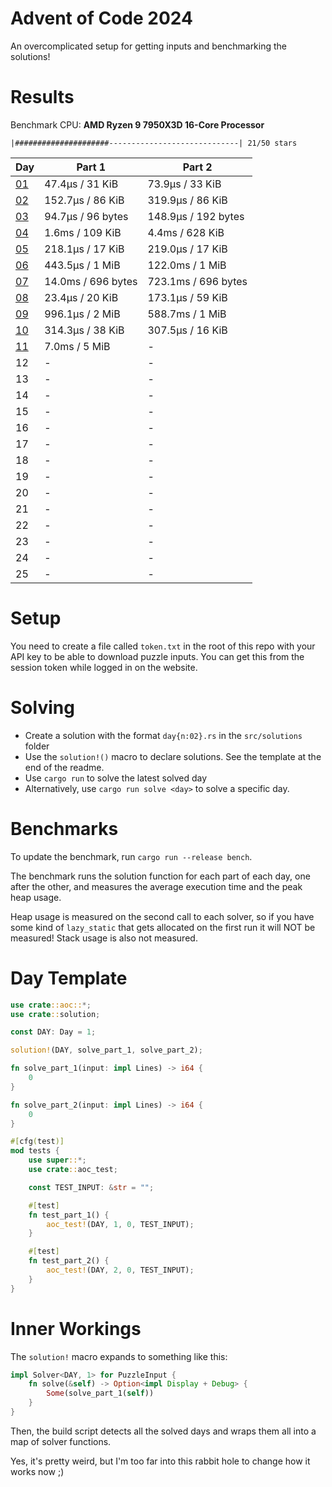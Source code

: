 # Advent of Code 2024

An overcomplicated setup for getting inputs and benchmarking the solutions!

# Results

<!---BENCH_START--->

Benchmark CPU: **AMD Ryzen 9 7950X3D 16-Core Processor**

`|#####################-----------------------------| 21/50 stars`

| Day                          | Part 1             | Part 2              |
|------------------------------|--------------------|---------------------|
| [01](src/solutions/day01.rs) | 47.4µs / 31 KiB    | 73.9µs / 33 KiB     |
| [02](src/solutions/day02.rs) | 152.7µs / 86 KiB   | 319.9µs / 86 KiB    |
| [03](src/solutions/day03.rs) | 94.7µs / 96 bytes  | 148.9µs / 192 bytes |
| [04](src/solutions/day04.rs) | 1.6ms / 109 KiB    | 4.4ms / 628 KiB     |
| [05](src/solutions/day05.rs) | 218.1µs / 17 KiB   | 219.0µs / 17 KiB    |
| [06](src/solutions/day06.rs) | 443.5µs / 1 MiB    | 122.0ms / 1 MiB     |
| [07](src/solutions/day07.rs) | 14.0ms / 696 bytes | 723.1ms / 696 bytes |
| [08](src/solutions/day08.rs) | 23.4µs / 20 KiB    | 173.1µs / 59 KiB    |
| [09](src/solutions/day09.rs) | 996.1µs / 2 MiB    | 588.7ms / 1 MiB     |
| [10](src/solutions/day10.rs) | 314.3µs / 38 KiB   | 307.5µs / 16 KiB    |
| [11](src/solutions/day11.rs) | 7.0ms / 5 MiB      | -                   |
| 12                           | -                  | -                   |
| 13                           | -                  | -                   |
| 14                           | -                  | -                   |
| 15                           | -                  | -                   |
| 16                           | -                  | -                   |
| 17                           | -                  | -                   |
| 18                           | -                  | -                   |
| 19                           | -                  | -                   |
| 20                           | -                  | -                   |
| 21                           | -                  | -                   |
| 22                           | -                  | -                   |
| 23                           | -                  | -                   |
| 24                           | -                  | -                   |
| 25                           | -                  | -                   |

<!---BENCH_END--->

# Setup

You need to create a file called `token.txt` in the root of this repo with your API key to be able to download
puzzle inputs. You can get this from the session token while logged in on the website.

# Solving

- Create a solution with the format `day{n:02}.rs` in the `src/solutions` folder
- Use the `solution!()` macro to declare solutions. See the template at the end of the readme.
- Use `cargo run` to solve the latest solved day
- Alternatively, use `cargo run solve <day>` to solve a specific day.

# Benchmarks

To update the benchmark, run `cargo run --release bench`.

The benchmark runs the solution function for each part of each day, one after the other, and measures the average
execution time and the peak heap usage.

Heap usage is measured on the second call to each solver, so if you have some kind of `lazy_static` that gets allocated
on the first run it will NOT be measured! Stack usage is also not measured.

# Day Template

```rust
use crate::aoc::*;
use crate::solution;

const DAY: Day = 1;

solution!(DAY, solve_part_1, solve_part_2);

fn solve_part_1(input: impl Lines) -> i64 {
    0
}

fn solve_part_2(input: impl Lines) -> i64 {
    0
}

#[cfg(test)]
mod tests {
    use super::*;
    use crate::aoc_test;

    const TEST_INPUT: &str = "";

    #[test]
    fn test_part_1() {
        aoc_test!(DAY, 1, 0, TEST_INPUT);
    }

    #[test]
    fn test_part_2() {
        aoc_test!(DAY, 2, 0, TEST_INPUT);
    }
}
```

# Inner Workings

The `solution!` macro expands to something like this:

```rust
impl Solver<DAY, 1> for PuzzleInput {
    fn solve(&self) -> Option<impl Display + Debug> {
        Some(solve_part_1(self))
    }
}
```

Then, the build script detects all the solved days and wraps them all into a map of solver functions.

Yes, it's pretty weird, but I'm too far into this rabbit hole to change how it works now ;)
